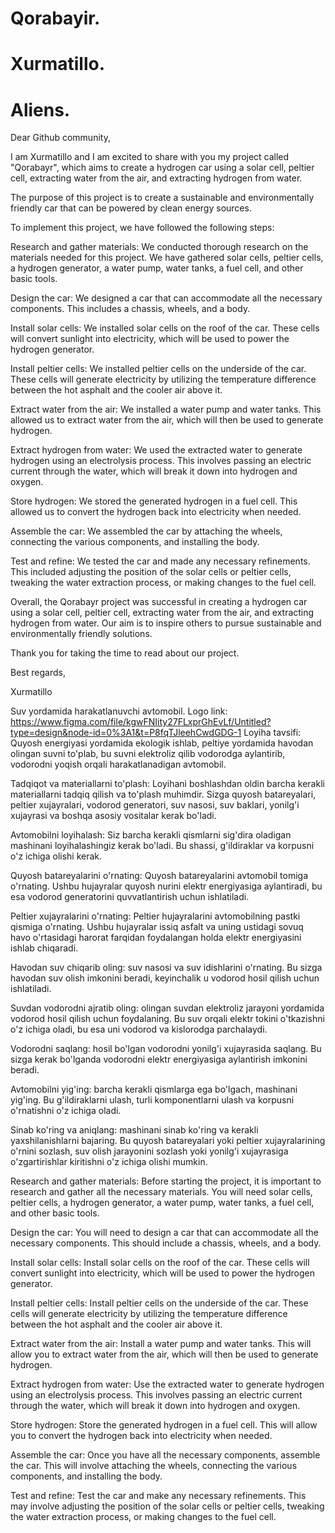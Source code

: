 # Qorabayir.
# Xurmatillo.
# Aliens.

Dear Github community,

I am Xurmatillo and I am excited to share with you my project called "Qorabayr", which aims to create a hydrogen car using a solar cell, peltier cell, extracting water from the air, and extracting hydrogen from water.

The purpose of this project is to create a sustainable and environmentally friendly car that can be powered by clean energy sources.

To implement this project, we have followed the following steps:

Research and gather materials: We conducted thorough research on the materials needed for this project. We have gathered solar cells, peltier cells, a hydrogen generator, a water pump, water tanks, a fuel cell, and other basic tools.

Design the car: We designed a car that can accommodate all the necessary components. This includes a chassis, wheels, and a body.

Install solar cells: We installed solar cells on the roof of the car. These cells will convert sunlight into electricity, which will be used to power the hydrogen generator.

Install peltier cells: We installed peltier cells on the underside of the car. These cells will generate electricity by utilizing the temperature difference between the hot asphalt and the cooler air above it.

Extract water from the air: We installed a water pump and water tanks. This allowed us to extract water from the air, which will then be used to generate hydrogen.

Extract hydrogen from water: We used the extracted water to generate hydrogen using an electrolysis process. This involves passing an electric current through the water, which will break it down into hydrogen and oxygen.

Store hydrogen: We stored the generated hydrogen in a fuel cell. This allowed us to convert the hydrogen back into electricity when needed.

Assemble the car: We assembled the car by attaching the wheels, connecting the various components, and installing the body.

Test and refine: We tested the car and made any necessary refinements. This included adjusting the position of the solar cells or peltier cells, tweaking the water extraction process, or making changes to the fuel cell.

Overall, the Qorabayr project was successful in creating a hydrogen car using a solar cell, peltier cell, extracting water from the air, and extracting hydrogen from water. Our aim is to inspire others to pursue sustainable and environmentally friendly solutions.

Thank you for taking the time to read about our project.

Best regards,

Xurmatillo



Suv yordamida harakatlanuvchi avtomobil.
Logo link: https://www.figma.com/file/kgwFNIity27FLxprGhEvLf/Untitled?type=design&node-id=0%3A1&t=P8fqTJleehCwdGDG-1
Loyiha tavsifi: Quyosh energiyasi yordamida ekologik ishlab, peltiye yordamida havodan olingan suvni to'plab, bu suvni elektroliz qilib vodorodga aylantirib, vodorodni yoqish orqali harakatlanadigan avtomobil.

Tadqiqot va materiallarni to'plash: Loyihani boshlashdan oldin barcha kerakli materiallarni tadqiq qilish va to'plash muhimdir. Sizga quyosh batareyalari, peltier xujayralari, vodorod generatori, suv nasosi, suv baklari, yonilg'i xujayrasi va boshqa asosiy vositalar kerak bo'ladi.

Avtomobilni loyihalash: Siz barcha kerakli qismlarni sig'dira oladigan mashinani loyihalashingiz kerak bo'ladi. Bu shassi, g'ildiraklar va korpusni o'z ichiga olishi kerak.

Quyosh batareyalarini o'rnating: Quyosh batareyalarini avtomobil tomiga o'rnating. Ushbu hujayralar quyosh nurini elektr energiyasiga aylantiradi, bu esa vodorod generatorini quvvatlantirish uchun ishlatiladi.

Peltier xujayralarini o'rnating: Peltier hujayralarini avtomobilning pastki qismiga o'rnating. Ushbu hujayralar issiq asfalt va uning ustidagi sovuq havo o'rtasidagi harorat farqidan foydalangan holda elektr energiyasini ishlab chiqaradi.

Havodan suv chiqarib oling: suv nasosi va suv idishlarini o'rnating. Bu sizga havodan suv olish imkonini beradi, keyinchalik u vodorod hosil qilish uchun ishlatiladi.

Suvdan vodorodni ajratib oling: olingan suvdan elektroliz jarayoni yordamida vodorod hosil qilish uchun foydalaning. Bu suv orqali elektr tokini o'tkazishni o'z ichiga oladi, bu esa uni vodorod va kislorodga parchalaydi.

Vodorodni saqlang: hosil bo'lgan vodorodni yonilg'i xujayrasida saqlang. Bu sizga kerak bo'lganda vodorodni elektr energiyasiga aylantirish imkonini beradi.

Avtomobilni yig'ing: barcha kerakli qismlarga ega bo'lgach, mashinani yig'ing. Bu g'ildiraklarni ulash, turli komponentlarni ulash va korpusni o'rnatishni o'z ichiga oladi.

Sinab ko'ring va aniqlang: mashinani sinab ko'ring va kerakli yaxshilanishlarni bajaring. Bu quyosh batareyalari yoki peltier xujayralarining o'rnini sozlash, suv olish jarayonini sozlash yoki yonilg'i xujayrasiga o'zgartirishlar kiritishni o'z ichiga olishi mumkin.

Research and gather materials: Before starting the project, it is important to research and gather all the necessary materials. You will need solar cells, peltier cells, a hydrogen generator, a water pump, water tanks, a fuel cell, and other basic tools.

Design the car: You will need to design a car that can accommodate all the necessary components. This should include a chassis, wheels, and a body.

Install solar cells: Install solar cells on the roof of the car. These cells will convert sunlight into electricity, which will be used to power the hydrogen generator.

Install peltier cells: Install peltier cells on the underside of the car. These cells will generate electricity by utilizing the temperature difference between the hot asphalt and the cooler air above it.

Extract water from the air: Install a water pump and water tanks. This will allow you to extract water from the air, which will then be used to generate hydrogen.

Extract hydrogen from water: Use the extracted water to generate hydrogen using an electrolysis process. This involves passing an electric current through the water, which will break it down into hydrogen and oxygen.

Store hydrogen: Store the generated hydrogen in a fuel cell. This will allow you to convert the hydrogen back into electricity when needed.

Assemble the car: Once you have all the necessary components, assemble the car. This will involve attaching the wheels, connecting the various components, and installing the body.

Test and refine: Test the car and make any necessary refinements. This may involve adjusting the position of the solar cells or peltier cells, tweaking the water extraction process, or making changes to the fuel cell.
